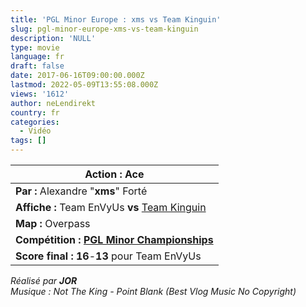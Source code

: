 ```yaml
---
title: 'PGL Minor Europe : xms vs Team Kinguin'
slug: pgl-minor-europe-xms-vs-team-kinguin
description: 'NULL'
type: movie
language: fr
draft: false
date: 2017-06-16T09:00:00.000Z
lastmod: 2022-05-09T13:55:08.000Z
views: '1612'
author: neLendirekt
country: fr
categories:
  - Vidéo
tags: []
---
```

| **Action :** Ace                                                                                         |
| -------------------------------------------------------------------------------------------------------- |
| **Par :** Alexandre "**xms**" Forté                                                                      |
| **Affiche :** Team EnVyUs **vs** [Team Kinguin](http://www.vakarm.net/scoreboard/team/Team-Kinguin/3188) |
| **Map :** Overpass                                                                                       |
| **Compétition : [PGL Minor Championships](/tournament/esl-pro-league-s5-europe/49)**                     |
| **Score final : 16**\-**13** pour Team EnVyUs                                                            |

  
_Réalisé par **JOR**_  
_Musique : Not The King - Point Blank (Best Vlog Music No Copyright)_

